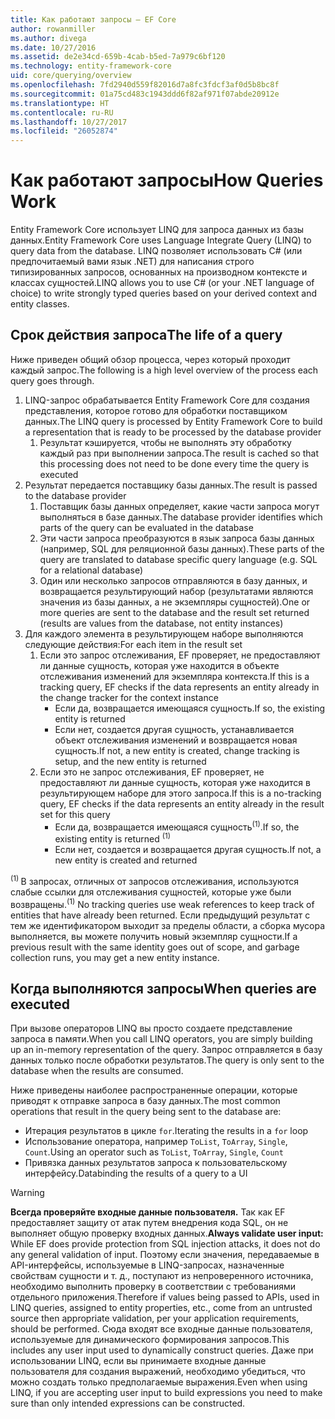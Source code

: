 ```yaml
---
title: Как работают запросы — EF Core
author: rowanmiller
ms.author: divega
ms.date: 10/27/2016
ms.assetid: de2e34cd-659b-4cab-b5ed-7a979c6bf120
ms.technology: entity-framework-core
uid: core/querying/overview
ms.openlocfilehash: 7fd2940d559f82016d7a8fc3fdcf3af0d5b8bc8f
ms.sourcegitcommit: 01a75cd483c1943ddd6f82af971f07abde20912e
ms.translationtype: HT
ms.contentlocale: ru-RU
ms.lasthandoff: 10/27/2017
ms.locfileid: "26052874"
---
```

# <a name="how-queries-work"></a><span data-ttu-id="3b4e5-102">Как работают запросы</span><span class="sxs-lookup"><span data-stu-id="3b4e5-102">How Queries Work</span></span>

<span data-ttu-id="3b4e5-103">Entity Framework Core использует LINQ для запроса данных из базы данных.</span><span class="sxs-lookup"><span data-stu-id="3b4e5-103">Entity Framework Core uses Language Integrate Query (LINQ) to query data from the database.</span></span> <span data-ttu-id="3b4e5-104">LINQ позволяет использовать C# (или предпочитаемый вами язык .NET) для написания строго типизированных запросов, основанных на производном контексте и классах сущностей.</span><span class="sxs-lookup"><span data-stu-id="3b4e5-104">LINQ allows you to use C# (or your .NET language of choice) to write strongly typed queries based on your derived context and entity classes.</span></span>

## <a name="the-life-of-a-query"></a><span data-ttu-id="3b4e5-105">Срок действия запроса</span><span class="sxs-lookup"><span data-stu-id="3b4e5-105">The life of a query</span></span>

<span data-ttu-id="3b4e5-106">Ниже приведен общий обзор процесса, через который проходит каждый запрос.</span><span class="sxs-lookup"><span data-stu-id="3b4e5-106">The following is a high level overview of the process each query goes through.</span></span>

1. <span data-ttu-id="3b4e5-107">LINQ-запрос обрабатывается Entity Framework Core для создания представления, которое готово для обработки поставщиком данных.</span><span class="sxs-lookup"><span data-stu-id="3b4e5-107">The LINQ query is processed by Entity Framework Core to build a representation that is ready to be processed by the database provider</span></span>
   1. <span data-ttu-id="3b4e5-108">Результат кэшируется, чтобы не выполнять эту обработку каждый раз при выполнении запроса.</span><span class="sxs-lookup"><span data-stu-id="3b4e5-108">The result is cached so that this processing does not need to be done every time the query is executed</span></span>
2. <span data-ttu-id="3b4e5-109">Результат передается поставщику базы данных.</span><span class="sxs-lookup"><span data-stu-id="3b4e5-109">The result is passed to the database provider</span></span>
   1. <span data-ttu-id="3b4e5-110">Поставщик базы данных определяет, какие части запроса могут выполняться в базе данных.</span><span class="sxs-lookup"><span data-stu-id="3b4e5-110">The database provider identifies which parts of the query can be evaluated in the database</span></span>
   2. <span data-ttu-id="3b4e5-111">Эти части запроса преобразуются в язык запроса базы данных (например, SQL для реляционной базы данных).</span><span class="sxs-lookup"><span data-stu-id="3b4e5-111">These parts of the query are translated to database specific query language (e.g. SQL for a relational database)</span></span>
   3. <span data-ttu-id="3b4e5-112">Один или несколько запросов отправляются в базу данных, и возвращается результирующий набор (результатами являются значения из базы данных, а не экземпляры сущностей).</span><span class="sxs-lookup"><span data-stu-id="3b4e5-112">One or more queries are sent to the database and the result set returned (results are values from the database, not entity instances)</span></span>
3. <span data-ttu-id="3b4e5-113">Для каждого элемента в результирующем наборе выполняются следующие действия:</span><span class="sxs-lookup"><span data-stu-id="3b4e5-113">For each item in the result set</span></span>
   1. <span data-ttu-id="3b4e5-114">Если это запрос отслеживания, EF проверяет, не предоставляют ли данные сущность, которая уже находится в объекте отслеживания изменений для экземпляра контекста.</span><span class="sxs-lookup"><span data-stu-id="3b4e5-114">If this is a tracking query, EF checks if the data represents an entity already in the change tracker for the context instance</span></span>
      * <span data-ttu-id="3b4e5-115">Если да, возвращается имеющаяся сущность.</span><span class="sxs-lookup"><span data-stu-id="3b4e5-115">If so, the existing entity is returned</span></span>
      * <span data-ttu-id="3b4e5-116">Если нет, создается другая сущность, устанавливается объект отслеживания изменений и возвращается новая сущность.</span><span class="sxs-lookup"><span data-stu-id="3b4e5-116">If not, a new entity is created, change tracking is setup, and the new entity is returned</span></span>
   2. <span data-ttu-id="3b4e5-117">Если это не запрос отслеживания, EF проверяет, не предоставляют ли данные сущность, которая уже находится в результирующем наборе для этого запроса.</span><span class="sxs-lookup"><span data-stu-id="3b4e5-117">If this is a no-tracking query, EF checks if the data represents an entity already in the result set for this query</span></span>
      * <span data-ttu-id="3b4e5-118">Если да, возвращается имеющаяся сущность<sup>(1)</sup>.</span><span class="sxs-lookup"><span data-stu-id="3b4e5-118">If so, the existing entity is returned <sup>(1)</sup></span></span>
      * <span data-ttu-id="3b4e5-119">Если нет, создается и возвращается другая сущность.</span><span class="sxs-lookup"><span data-stu-id="3b4e5-119">If not, a new entity is created and returned</span></span>

<span data-ttu-id="3b4e5-120"><sup>(1) </sup> В запросах, отличных от запросов отслеживания, используются слабые ссылки для отслеживания сущностей, которые уже были возвращены.</span><span class="sxs-lookup"><span data-stu-id="3b4e5-120"><sup>(1)</sup> No tracking queries use weak references to keep track of entities that have already been returned.</span></span> <span data-ttu-id="3b4e5-121">Если предыдущий результат с тем же идентификатором выходит за пределы области, а сборка мусора выполняется, вы можете получить новый экземпляр сущности.</span><span class="sxs-lookup"><span data-stu-id="3b4e5-121">If a previous result with the same identity goes out of scope, and garbage collection runs, you may get a new entity instance.</span></span>

## <a name="when-queries-are-executed"></a><span data-ttu-id="3b4e5-122">Когда выполняются запросы</span><span class="sxs-lookup"><span data-stu-id="3b4e5-122">When queries are executed</span></span>

<span data-ttu-id="3b4e5-123">При вызове операторов LINQ вы просто создаете представление запроса в памяти.</span><span class="sxs-lookup"><span data-stu-id="3b4e5-123">When you call LINQ operators, you are simply building up an in-memory representation of the query.</span></span> <span data-ttu-id="3b4e5-124">Запрос отправляется в базу данных только после обработки результатов.</span><span class="sxs-lookup"><span data-stu-id="3b4e5-124">The query is only sent to the database when the results are consumed.</span></span>

<span data-ttu-id="3b4e5-125">Ниже приведены наиболее распространенные операции, которые приводят к отправке запроса в базу данных.</span><span class="sxs-lookup"><span data-stu-id="3b4e5-125">The most common operations that result in the query being sent to the database are:</span></span>
* <span data-ttu-id="3b4e5-126">Итерация результатов в цикле `for`.</span><span class="sxs-lookup"><span data-stu-id="3b4e5-126">Iterating the results in a `for` loop</span></span>
* <span data-ttu-id="3b4e5-127">Использование оператора, например `ToList`, `ToArray`, `Single`, `Count`.</span><span class="sxs-lookup"><span data-stu-id="3b4e5-127">Using an operator such as `ToList`, `ToArray`, `Single`, `Count`</span></span>
* <span data-ttu-id="3b4e5-128">Привязка данных результатов запроса к пользовательскому интерфейсу.</span><span class="sxs-lookup"><span data-stu-id="3b4e5-128">Databinding the results of a query to a UI</span></span>

> [!WARNING]  
> <span data-ttu-id="3b4e5-129">**Всегда проверяйте входные данные пользователя.** Так как EF предоставляет защиту от атак путем внедрения кода SQL, он не выполняет общую проверку входных данных.</span><span class="sxs-lookup"><span data-stu-id="3b4e5-129">**Always validate user input:** While EF does provide protection from SQL injection attacks, it does not do any general validation of input.</span></span> <span data-ttu-id="3b4e5-130">Поэтому если значения, передаваемые в API-интерфейсы, используемые в LINQ-запросах, назначенные свойствам сущности и т. д., поступают из непроверенного источника, необходимо выполнить проверку в соответствии с требованиями отдельного приложения.</span><span class="sxs-lookup"><span data-stu-id="3b4e5-130">Therefore if values being passed to APIs, used in LINQ queries, assigned to entity properties, etc., come from an untrusted source then appropriate validation, per your application requirements, should be performed.</span></span> <span data-ttu-id="3b4e5-131">Сюда входят все входные данные пользователя, используемые для динамического формирования запросов.</span><span class="sxs-lookup"><span data-stu-id="3b4e5-131">This includes any user input used to dynamically construct queries.</span></span> <span data-ttu-id="3b4e5-132">Даже при использовании LINQ, если вы принимаете входные данные пользователя для создания выражений, необходимо убедиться, что можно создать только предполагаемые выражения.</span><span class="sxs-lookup"><span data-stu-id="3b4e5-132">Even when using LINQ, if you are accepting user input to build expressions you need to make sure than only intended expressions can be constructed.</span></span>
